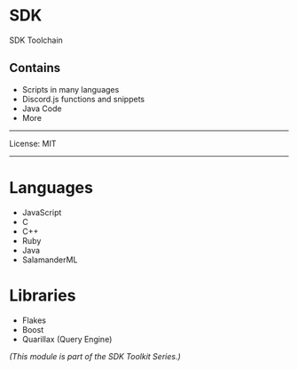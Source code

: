 # SDK
SDK Toolchain

## Contains
- Scripts in many languages
- Discord.js functions and snippets
- Java Code
- More

-----------
License: MIT

-----------

# Languages
- JavaScript
- C
- C++
- Ruby
- Java
- SalamanderML
# Libraries
- Flakes
- Boost
- Quarillax (Query Engine)

*(This module is part of the SDK Toolkit Series.)*